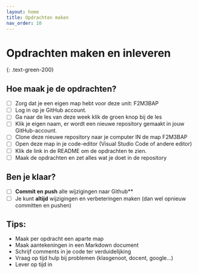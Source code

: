```yaml
---
layout: home
title: Opdrachten maken
nav_order: 10
---
```


# Opdrachten maken en inleveren
{: .text-green-200}

## Hoe maak je de opdrachten?

- [ ] Zorg dat je een eigen map hebt voor deze unit: F2M3BAP
- [ ] Log in op je GitHub account.
- [ ] Ga naar de les van deze week klik de groen knop bij de les
- [ ] Klik je eigen naam, er wordt een nieuwe repository gemaakt in jouw GitHub-account.
- [ ] Clone deze nieuwe repository naar je computer IN de map F2M3BAP
- [ ] Open deze map in je code-editor (Visual Studio Code of andere editor)
- [ ] Klik de link in de README om de opdrachten te zien. 
- [ ] Maak de opdrachten en zet alles wat je doet in de repository

## Ben je klaar?

- [ ] **Commit en push** alle wijzigingen naar Github**
- [ ] Je kunt **altijd** wijzigingen en verbeteringen maken (dan wel opnieuw committen en pushen)

## Tips:
- Maak per opdracht een aparte map 
- Maak aantekeningen in een Markdown document
- Schrijf comments in je code ter verduidelijking
- Vraag op tijd hulp bij problemen (klasgenoot, docent, google...)
- Lever op tijd in

